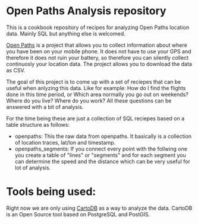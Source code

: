Open Paths Analysis repository
==================

This is a cookbook repository of recipes for analyzing Open Paths location data. Mainly SQL but anything else is welcomed.

[Open Paths](https://openpaths.cc/) is a project that allows you to collect information about where you have been on your mobile phone. 
It does not have to use your GPS and therefore it does not ruin your battery, so therefore you can silently collect
continuosly your location data. The project allows you to download the data as CSV.

The goal of this project is to come up with a set of reciepes that can be useful when anlyzing this data. Like for example:
How do I find the flights done in this time period, or Which area normally you go out on weekends? Where do you live?
Where do you work? All these questions can be answered with a bit of analysis.

For the time being these are just a collection of SQL reciepes based on a table structure as follows:

 * openpaths: This the raw data from openpaths. It basically is a collection of location traces, lat/lon and timestamp.
 * openpaths_segments: If you connect every point with the follwing one you create a table of "lines" or "segments"
and for each segment you can determine the speed and the distance which can be very useful for lot of analysis.

Tools being used:
==================

Right now we are only using [CartoDB](http://www.cartodb.com) as a way to analyze the data. CartoDB is an Open Source tool based on PostgreSQL
and PostGIS.